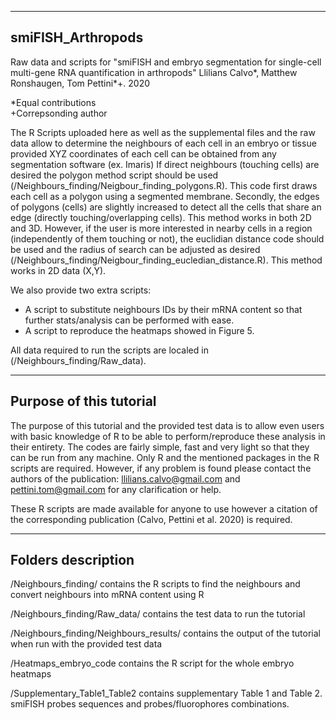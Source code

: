 --------------------
smiFISH_Arthropods
--------------------

Raw data and scripts for "smiFISH and embryo segmentation for single-cell multi-gene RNA quantification in arthropods" 
Llilians Calvo*, Matthew Ronshaugen, Tom Pettini*+. 2020

*Equal contributions\
+Correpsonding author

The R Scripts uploaded here as well as the supplemental files and the raw data allow to determine the neighbours of each cell in an embryo or tissue provided XYZ coordinates of each cell can be obtained from any segmentation software (ex. Imaris)
If direct neighbours (touching cells) are desired the polygon method script should be used (/Neighbours_finding/Neigbour_finding_polygons.R). This code first draws each cell as a polygon using a segmented membrane. Secondly, the edges of polygons (cells) are slightly increased to detect all the cells that share an edge (directly touching/overlapping cells). This method works in both 2D and 3D.
However, if the user is more interested in nearby cells in a region (independently of them touching or not), the euclidian 
distance code should be used and the radius of search can be adjusted as desired (/Neighbours_finding/Neigbour_finding_eucledian_distance.R). This method works in 2D data (X,Y). 

We also provide two extra scripts:
- A script to substitute neighbours IDs by their mRNA content so that further stats/analysis can be performed with ease. 
- A script to reproduce the heatmaps showed in Figure 5.

All data required to run the scripts are localed in (/Neighbours_finding/Raw_data).


--------------------------
Purpose of this tutorial
--------------------------
The purpose of this tutorial and the provided test data is to allow even users with basic knowledge of R to be able to perform/reproduce these analysis in their entirety. The codes are fairly simple, fast and very light so that they can be run from any machine. Only R and the mentioned packages in the R scripts are required. However, if any problem is found please contact the authors of the publication: llilians.calvo@gmail.com and pettini.tom@gmail.com for any clarification or help. 

These R scripts are made available for anyone to use however a citation of the corresponding publication (Calvo, Pettini et al. 2020) is required. 


--------------------
Folders description
--------------------
/Neighbours_finding/ contains the R scripts  to find the neighbours and convert neighbours into mRNA content using R

/Neighbours_finding/Raw_data/ contains the test data to run the tutorial 

/Neighbours_finding/Neighbours_results/ contains the output of the tutorial when run with the provided test data

/Heatmaps_embryo_code contains the R script for the whole embryo heatmaps 

/Supplementary_Table1_Table2 contains supplementary  Table 1 and Table 2. smiFISH probes sequences and probes/fluorophores combinations.


